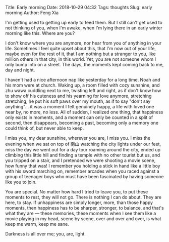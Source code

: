 Title: Early morning
Date: 2018-10-29 04:32
Tags: thoughts
Slug: early morning
Author: Feng Xia

I'm getting used to getting up early to feed them. But I still can't
get used to not thinking of you, when I'm awake, when I'm lying there
in an early winter morning like this. Where are you?

I don't know where you are anymore, nor hear from you of anything in
your life. Sometimes I feel quite upset about this, that I'm now out
of your life, maybe even for the rest of it, that I am nothing but a
stranger to you, like million others in that city, in this world. Yet,
you are not someone whom I only bump into on a street. The days, the
moments kept coming back to me, day and night.

I haven't had a nice afternoon nap like yesterday for a long time.
Noah and his mom were at church. Waking up, a room filled with cozy
sunshine, and zhu wawa cuddling next to me, twisting left and right,
as if don't know how to show off his cuteness and his yearning for
love anymore, stretching stretching, he put his soft paws over my
mouth, as if to say "don't say anything"... it was a moment I felt
genuinely happy, a life with loved one near by, no more, no less. All
of sudden, I realized one thing, that happiness only exists in
moments, and a moment can only be counted in a split of second, then
disappears, becoming a past, becoming only a memory one could think
of, but never able to keep.

I miss you, my dear sunshine, wherever you are, I miss you. I miss the
evening when we sat on top of 南山 watching the city lights under our
feet, miss the day we went out for a day tour roaming around the city,
ended up climbing this little hill and finding a temple with no other
tourist but us, and you tripped on a stair, and I pretended we were
shooting a movie scene, how funny that was! I remember you holding a
stick in hand like a little boy with his sword marching on, remember
arcades when you raced against a group of teenager boys who must have
been fascinated by having someone like you to join. 

You are special. No matter how hard I tried to leave you, to put these
moments to rest, they will not go. There is nothing I can do
about. They are here, to stay. If unhappiness are simply longer, more,
than those happy moments, then happiness has to be sharper, stronger,
to balance, and that's what they are &mdash; these memories, these
moments when I see them like a movie playing in my head, scene by
scene, over and over and over, is what keep me warm, keep me sane. 

Darkness is all over me; you, are, light.
